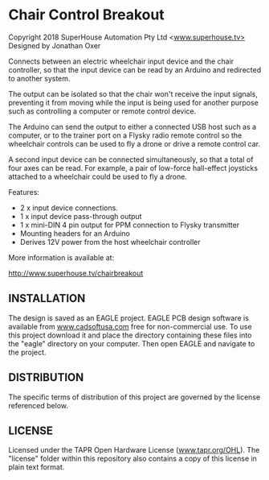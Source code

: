 Chair Control Breakout
=======================
Copyright 2018 SuperHouse Automation Pty Ltd <www.superhouse.tv>  
Designed by Jonathan Oxer

Connects between an electric wheelchair input device and the chair
controller, so that the input device can be read by an Arduino and
redirected to another system.

The output can be isolated so that the chair won't receive the input
signals, preventing it from moving while the input is being used for
another purpose such as controlling a computer or remote control
device.

The Arduino can send the output to either a connected USB host such
as a computer, or to the trainer port on a Flysky radio remote control
so the wheelchair controls can be used to fly a drone or drive a
remote control car.

A second input device can be connected simultaneously, so that a total
of four axes can be read. For example, a pair of low-force hall-effect
joysticks attached to a wheelchair could be used to fly a drone.

Features:

 * 2 x input device connections.
 * 1 x input device pass-through output
 * 1 x mini-DIN 4 pin output for PPM connection to Flysky transmitter
 * Mounting headers for an Arduino
 * Derives 12V power from the host wheelchair controller

More information is available at:

  http://www.superhouse.tv/chairbreakout


INSTALLATION
------------
The design is saved as an EAGLE project. EAGLE PCB design software is
available from www.cadsoftusa.com free for non-commercial use. To use
this project download it and place the directory containing these files
into the "eagle" directory on your computer. Then open EAGLE and
navigate to the project.


DISTRIBUTION
------------
The specific terms of distribution of this project are governed by the
license referenced below.


LICENSE
-------
Licensed under the TAPR Open Hardware License (www.tapr.org/OHL).
The "license" folder within this repository also contains a copy of
this license in plain text format.
